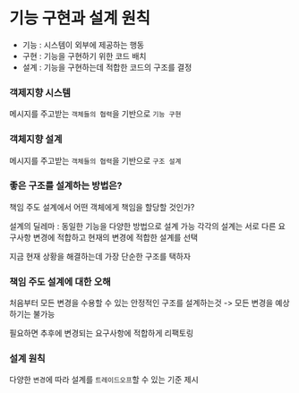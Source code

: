 # 기능 구현과 설계 원칙
- 기능 : 시스템이 외부에 제공하는 행동
- 구현 : 기능을 구현하기 위한 코드 배치
- 설계 : 기능을 구현하는데 적합한 코드의 구조를 결정

### 객제지향 시스템
메시지를 주고받는 `객체들의 협력`을 기반으로 `기능 구현`

### 객체지향 설계
메시지를 주고받는 `객체들의 협력`을 기반으로 `구조 설계`

### 좋은 구조를 설계하는 방법은?
책임 주도 설계에서 어떤 객체에게 책임을 할당할 것인가?

설계의 딜레마 : 동일한 기능을 다양한 방법으로 설계 가능 각각의 설계는 서로 다른 요구사항 변경에 적합하고 현재의 변경에 적합한 설계를 선택

지금 현재 상황을 해결하는데 가장 단순한 구조를 택하자

### 책임 주도 설계에 대한 오해
처음부터 모든 변경을 수용할 수 있는 안정적인 구조를 설계하는것 -> 모든 변경을 예상하기는 불가능

필요하면 추후에 변경되는 요구사항에 적합하게 리팩토링

### 설계 원칙
다양한 `변경`에 따라 설계를 `트레이드오프`할 수 있는 기준 제시